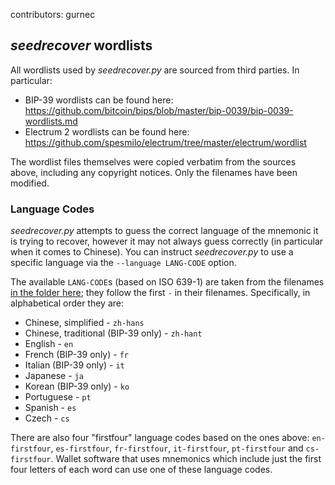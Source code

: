 contributors: gurnec
## *seedrecover* wordlists ##

All wordlists used by *seedrecover.py* are sourced from third parties. In particular:

 * BIP-39 wordlists can be found here: <https://github.com/bitcoin/bips/blob/master/bip-0039/bip-0039-wordlists.md>
 * Electrum 2 wordlists can be found here: <https://github.com/spesmilo/electrum/tree/master/electrum/wordlist>

The wordlist files themselves were copied verbatim from the sources above, including any copyright notices. Only the filenames have been modified.


### Language Codes ###

*seedrecover.py* attempts to guess the correct language of the mnemonic it is trying to recover, however it may not always guess correctly (in particular when it comes to Chinese). You can instruct *seedrecover.py* to use a specific language via the `--language LANG-CODE` option.

The available `LANG-CODE`s (based on ISO 639-1) are taken from the filenames [in the folder here](https://github.com/DanielStoychev/CryptoRecover/tree/master/btcrecover/wordlists); they follow the first `-` in their filenames. Specifically, in alphabetical order they are:

 * Chinese, simplified - `zh-hans`
 * Chinese, traditional (BIP-39 only) - `zh-hant`
 * English - `en`
 * French (BIP-39 only) - `fr`
 * Italian (BIP-39 only) - `it`
 * Japanese - `ja`
 * Korean (BIP-39 only) - `ko`
 * Portuguese - `pt` 
 * Spanish - `es`
 * Czech - `cs`

There are also four "firstfour" language codes based on the ones above: `en-firstfour`, `es-firstfour`, `fr-firstfour`, `it-firstfour`, `pt-firstfour` and `cs-firstfour`. Wallet software that uses mnemonics which include just the first four letters of each word can use one of these language codes.
